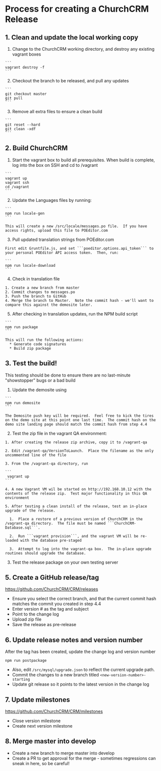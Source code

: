 # Process for creating a ChurchCRM Release

## 1. Clean and update the local working copy

  1.  Change to the ChurchCRM working directory, and destroy any existing vagrant boxes

    ```
    vagrant destroy -f
    ```

  2.  Checkout the branch to be released, and pull any updates

    ```
    git checkout master
    git pull
    ```

  3.  Remove all extra files to ensure a clean build

    ```
    git reset --hard
    git clean -xdf
    ```

## 2. Build ChurchCRM

  1. Start the vagrant box to build all prerequisites.  When build is complete, log into the box on SSH and cd to /vagrant

    ```
    vagrant up
    vagrant ssh
    cd /vagrant
    ```
    
  2. Update the Languages files by running: 
  
    ```
    npm run locale-gen
    ```
    
    This will create a new /src/locale/messages.po file.  If you have access rights, upload this file to POEditor.com

  3. Pull updated translation strings from POEditor.com
  
    First edit Gruntfile.js, and set ```poeditor.options.api_token``` to your personal POEditor API access token.  Then, run:

    ```
    npm run locale-download
    ```

  4. Check in translation file 

    1. Create a new branch from master
    2. Commit changes to messages.po 
    3. Push the branch to GitHub
    4. Merge the branch to Master.  Note the commit hash - we'll want to compare this against the demosite later.

  5. After checking in translation updates, run the NPM build script

    ```
    npm run package
    ```

    This will run the following actions:
      * Generate code signatures
      * Build zip package

## 3. Test the build!
   
  This testing should be done to ensure there are no last-minute "showstopper" bugs or a bad build
    
  1. Update the demosite using 

    ```
    npm run demosite
    ```
    
    The Demosite push key will be required.  Feel free to kick the tires on the demo site at this point one last time.  The commit hash on the demo site landing page should match the commit hash from step 4.4

  2. Test the zip file in the vagrant QA environment:
    
    1. After creating the release zip archive, copy it to /vagrant-qa

    2. Edit /vagrant-qa/VersionToLaunch.  Place the filename as the only uncommented line of the file

    3. From the /vagrant-qa directory, run 

    ```
     vagrant up
    ```

    4. A new Vagrant VM wil be started on http://192.168.10.12 with the contents of the release zip.  Test major functionality in this QA environment

    5. After testing a clean install of the release, test an in-place upgrade of the release.

      1.  Place a restore of a previous version of ChurchCRM in the /vagrant-qa directory.  The file must be named ```ChurchCRM-Database.sql```.  

      2.  Run ```vagrant provision```, and the vagrant VM will be re-loaded with the database pre-staged

      3.  Attempt to log into the vagrant-qa box.  The in-place upgrade routines should upgrade the database.

  3. Test the release package on your own testing server



## 5.  Create a GitHub release/tag

  https://github.com/ChurchCRM/CRM/releases

  * Ensure you select the correct branch, and that the current commit hash matches the commit you created in step 4.4
  * Enter version # as the tag and subject 
  * Point to the change log 
  * Upload zip file
  * Save the release as pre-release

## 6. Update release notes and version number

  After the tag has been created, update the change log and version number

  ```
  npm run postpackage
  ```

  * Also, edit ```/src/mysql/upgrade.json``` to reflect the current upgrade path.
  * Commit the changes to a new branch titled ```<new-version-number>-starting```
  * Update git release so it points to the latest version in the change log

## 7. Update milestones

  https://github.com/ChurchCRM/CRM/milestones

  * Close version milestone 
  * Create next version milestone 
 
## 8. Merge master into develop 

  * Create a new branch to merge master into develop
  * Create a PR to get approval for the merge - sometimes regressions can sneak in here, so be careful!
 
  

